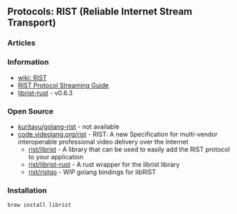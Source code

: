 ## Protocols: RIST (Reliable Internet Stream Transport)


### Articles



### Information
- [wiki: RIST](https://en.wikipedia.org/wiki/Reliable_Internet_Stream_Transport)
- [RIST Protocol Streaming Guide](https://obsproject.com/kb/rist-protocol-streaming-guide)
- [librist-rust](https://crates.io/crates/librist-rust) - v0.6.3


### Open Source
- [kuritayu/golang-rist](https://github.com/kuritayu/golang-rist) - not available
- [code.videolang.org/rist](https://code.videolan.org/rist) - RIST: A new Specification for multi-vendor interoperable professional video delivery over the Internet
	- [rist/librist](https://code.videolan.org/rist/librist) - A library that can be used to easily add the RIST protocol to your application
	- [rist/librist-rust](https://code.videolan.org/rist/librist-rust) - A rust wrapper for the librist library
	- [rist/ristgo](https://code.videolan.org/rist/ristgo) - WIP golang bindings for libRIST



### Installation
```
brew install librist
```

